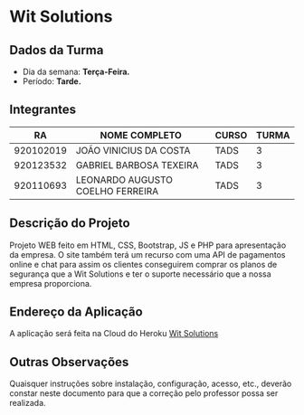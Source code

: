 # **Wit Solutions**

## Dados da Turma
* Dia da semana: **Terça-Feira.**
* Período: **Tarde.**

## Integrantes
| RA   | NOME COMPLETO | CURSO | TURMA |
|------|---------------|-------|-------|
| 920102019 | JOÃO VINICIUS DA COSTA  | TADS | 3    |
| 920123532 | GABRIEL BARBOSA TEXEIRA | TADS | 3    |
| 920110693 | LEONARDO AUGUSTO COELHO FERREIRA  | TADS | 3    |

## Descrição do Projeto
Projeto WEB feito em HTML, CSS, Bootstrap, JS e PHP para apresentação da empresa. O site também terá um recurso com uma API de pagamentos online e chat para assim os clientes conseguirem comprar os planos de segurança que a Wit Solutions e ter o suporte necessário que a nossa empresa proporciona.

## Endereço da Aplicação
A aplicação será feita na Cloud do Heroku [Wit Solutions](https://wit-solutions.herokuapp.com/)
## Outras Observações
Quaisquer instruções sobre instalação, configuração, acesso, etc., deverão constar neste documento para que a correção pelo
professor possa ser realizada.

